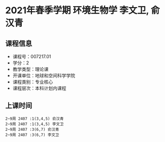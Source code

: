 # 2021年春季学期 环境生物学 李文卫, 俞汉青






## 课程信息

- 课程号：007217.01
- 学分：2
- 教学类型：理论课
- 开课单位：地球和空间科学学院
- 课程类别：专业核心
- 课程层次：本科计划内课程

## 上课时间

```
2~9周 2407 :1(3,4,5) 俞汉青
2~9周 2407 :1(3,4,5) 李文卫
2~9周 2407 :3(6,7) 俞汉青
2~9周 2407 :3(6,7) 李文卫
```

